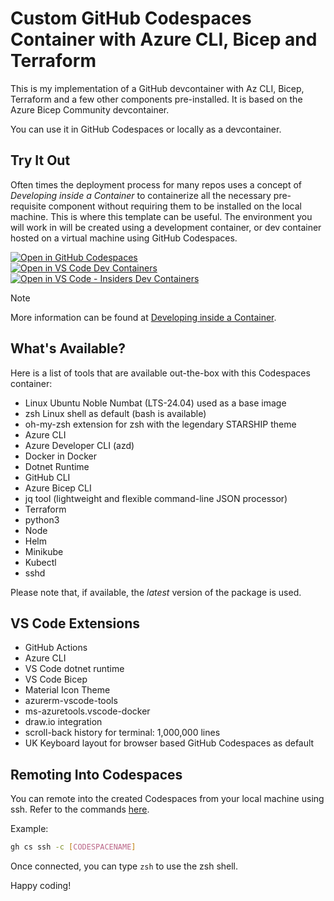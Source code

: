# Custom GitHub Codespaces Container with Azure CLI, Bicep and Terraform

This is my implementation of a GitHub devcontainer with Az CLI, Bicep, Terraform and a few other components pre-installed. It is based on the Azure Bicep Community devcontainer.

You can use it in GitHub Codespaces or locally as a devcontainer.

## Try It Out

Often times the deployment process for many repos uses a concept of *Developing inside a Container* to containerize all the necessary pre-requisite component without requiring them to be installed on the local machine. This is where this template can be useful. The environment you will work in will be created using a development container, or dev container hosted on a virtual machine using GitHub Codespaces.

[![Open in GitHub Codespaces](https://github.com/codespaces/badge.svg)](https://codespaces.new/oliverlabs/azdevcont) <br>
[![Open in VS Code Dev Containers](https://img.shields.io/static/v1?style=for-the-badge&label=VSCode%20-%20DevContainer&message=Open&color=blue&logo=visualstudiocode)](https://vscode.dev/redirect?url=vscode://ms-vscode-remote.remote-containers/cloneInVolume?url=https://github.com/oliverlabs/azdevcont)
[![Open in VS Code - Insiders Dev Containers](https://img.shields.io/static/v1?style=for-the-badge&label=VSCode-Insiders%20-%20Devcontainer&message=Open&color=blue&logo=visualstudiocode)](https://insiders.vscode.dev/redirect?url=vscode-insiders://ms-vscode-remote.remote-containers/cloneInVolume?url=https://github.com/oliverlabs/azdevcont)

> [!NOTE]  
> More information can be found at [Developing inside a Container](https://code.visualstudio.com/docs/remote/containers).

## What's Available?

Here is a list of tools that are available out-the-box with this Codespaces container:

- Linux Ubuntu Noble Numbat (LTS-24.04) used as a base image
- zsh Linux shell as default (bash is available)
- oh-my-zsh extension for zsh with the legendary STARSHIP theme
- Azure CLI
- Azure Developer CLI (azd)
- Docker in Docker
- Dotnet Runtime
- GitHub CLI
- Azure Bicep CLI
- jq tool (lightweight and flexible command-line JSON processor)
- Terraform
- python3
- Node
- Helm
- Minikube
- Kubectl
- sshd

Please note that, if available, the *latest* version of the package is used.

## VS Code Extensions

- GitHub Actions
- Azure CLI
- VS Code dotnet runtime
- VS Code Bicep
- Material Icon Theme
- azurerm-vscode-tools
- ms-azuretools.vscode-docker
- draw.io integration
- scroll-back history for terminal: 1,000,000 lines
- UK Keyboard layout for browser based GitHub Codespaces as default

## Remoting Into Codespaces
You can remote into the created Codespaces from your local machine using ssh. Refer to the commands [here](https://docs.github.com/en/codespaces/developing-in-a-codespace/using-github-codespaces-with-github-cli).

Example:
```bash
gh cs ssh -c [CODESPACENAME]
```
Once connected, you can type `zsh` to use the zsh shell.

Happy coding!
